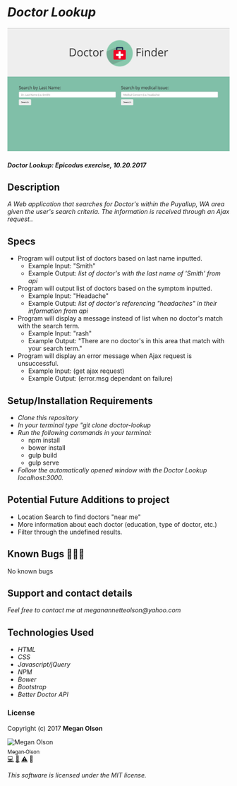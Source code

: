 # _Doctor Lookup_

![img](https://raw.githubusercontent.com/MegOlson/doctor-lookup/master/doctor.png)

#### _Doctor Lookup: Epicodus exercise, 10.20.2017_

## Description

_A Web application that searches for Doctor's within the Puyallup, WA area given the user's search criteria. The information is received through an Ajax request.._

## Specs

* Program will output list of doctors based on last name inputted.
  * Example Input: "Smith"
  * Example Output: _list of doctor's with the last name of 'Smith' from api_
* Program will output list of doctors based on the symptom inputted.
  * Example Input: "Headache"
  * Example Output: _list of doctor's referencing "headaches" in their information from api_
* Program will display a message instead of list when no doctor's match with the search term.
  * Example Input: "rash"
  * Example Output: "There are no doctor's in this area that match with your search term."
* Program will display an error message when Ajax request is unsuccessful.
  * Example Input: (get ajax request)
  * Example Output: (error.msg dependant on failure)

## Setup/Installation Requirements

* _Clone this repository_
* _In your terminal type "git clone doctor-lookup_
* _Run the following commands in your terminal:_
  * npm install
  * bower install
  * gulp build
  * gulp serve
* _Follow the automatically opened window with the Doctor Lookup localhost:3000._

## Potential Future Additions to project

* Location Search to find doctors "near me"
* More information about each doctor (education, type of doctor, etc.)
* Filter through the undefined results.

## Known Bugs 🐛🐛🐛

No known bugs

## Support and contact details

_Feel free to contact me at meganannetteolson@yahoo.com_

## Technologies Used

* _HTML_
* _CSS_
* _Javascript/jQuery_
* _NPM_
* _Bower_
* _Bootstrap_
* _Better Doctor API_

### License

Copyright (c) 2017 **Megan Olson**

<img src="https://avatars.githubusercontent.com/MegOlson?s=100" width="100" alt="Megan Olson" /><br />[<sub>Megan Olson</sub>](https://github.com/MegOlson)<br />[💻](https://github.com/doctor-lookup/commits?author=MegOlson) [📖](https://github.com/doctor-lookup/commits?author=MegOlson) [⚠️](https://github.com/doctor-lookup/commits?author=MegOlson) 🎨

*This software is licensed under the MIT license.*
